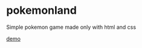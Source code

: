 # pokemonland
Simple pokemon game made only with html and css

[demo](https://jsemalvarez.github.io/pokemonland/)
